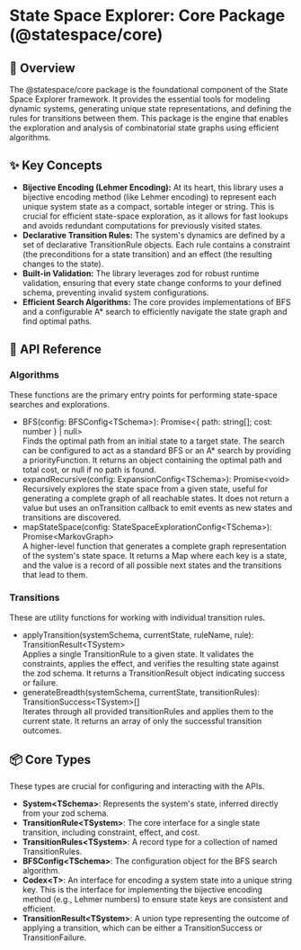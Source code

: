 # **State Space Explorer: Core Package (@statespace/core)**

## **📖 Overview**

The @statespace/core package is the foundational component of the State Space Explorer framework. It provides the essential tools for modeling dynamic systems, generating unique state representations, and defining the rules for transitions between them. This package is the engine that enables the exploration and analysis of combinatorial state graphs using efficient algorithms.

## **✨ Key Concepts**

- **Bijective Encoding (Lehmer Encoding):** At its heart, this library uses a bijective encoding method (like Lehmer encoding) to represent each unique system state as a compact, sortable integer or string. This is crucial for efficient state-space exploration, as it allows for fast lookups and avoids redundant computations for previously visited states.
- **Declarative Transition Rules:** The system's dynamics are defined by a set of declarative TransitionRule objects. Each rule contains a constraint (the preconditions for a state transition) and an effect (the resulting changes to the state).
- **Built-in Validation:** The library leverages zod for robust runtime validation, ensuring that every state change conforms to your defined schema, preventing invalid system configurations.
- **Efficient Search Algorithms:** The core provides implementations of BFS and a configurable A\* search to efficiently navigate the state graph and find optimal paths.

## **🔧 API Reference**

### **Algorithms**

These functions are the primary entry points for performing state-space searches and explorations.

- BFS(config: BFSConfig\<TSchema\>): Promise\<{ path: string\[\]; cost: number } | null\>  
  Finds the optimal path from an initial state to a target state. The search can be configured to act as a standard BFS or an A\* search by providing a priorityFunction. It returns an object containing the optimal path and total cost, or null if no path is found.
- expandRecursive(config: ExpansionConfig\<TSchema\>): Promise\<void\>  
  Recursively explores the state space from a given state, useful for generating a complete graph of all reachable states. It does not return a value but uses an onTransition callback to emit events as new states and transitions are discovered.
- mapStateSpace(config: StateSpaceExplorationConfig\<TSchema\>): Promise\<MarkovGraph\>  
  A higher-level function that generates a complete graph representation of the system's state space. It returns a Map where each key is a state, and the value is a record of all possible next states and the transitions that lead to them.

### **Transitions**

These are utility functions for working with individual transition rules.

- applyTransition(systemSchema, currentState, ruleName, rule): TransitionResult\<TSystem\>  
  Applies a single TransitionRule to a given state. It validates the constraints, applies the effect, and verifies the resulting state against the zod schema. It returns a TransitionResult object indicating success or failure.
- generateBreadth(systemSchema, currentState, transitionRules): TransitionSuccess\<TSystem\>\[\]  
  Iterates through all provided transitionRules and applies them to the current state. It returns an array of only the successful transition outcomes.

## **📦 Core Types**

These types are crucial for configuring and interacting with the APIs.

- **System\<TSchema\>**: Represents the system's state, inferred directly from your zod schema.
- **TransitionRule\<TSystem\>**: The core interface for a single state transition, including constraint, effect, and cost.
- **TransitionRules\<TSystem\>**: A record type for a collection of named TransitionRules.
- **BFSConfig\<TSchema\>**: The configuration object for the BFS search algorithm.
- **Codex\<T\>**: An interface for encoding a system state into a unique string key. This is the interface for implementing the bijective encoding method (e.g., Lehmer numbers) to ensure state keys are consistent and efficient.
- **TransitionResult\<TSystem\>**: A union type representing the outcome of applying a transition, which can be either a TransitionSuccess or TransitionFailure.

